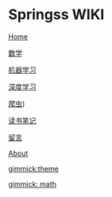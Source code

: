# Springss WIKI 

[Home](index.md)


[数学](Mathmatics/summary.md)

[机器学习](MachineLearning/summary.md)

[深度学习](DeepLearning/summary.md)

[爬虫](Spider/summary.md))

[读书笔记](ReadingNotes/summary.md)

[留言](about/comments.md)

[About](about/about.md)


[gimmick:theme](cerulean)

[gimmick: math]()


